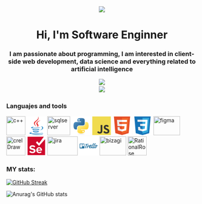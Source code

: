 <div align="center">
  <img src="https://encrypted-tbn0.gstatic.com/images?q=tbn:ANd9GcQWynF8UlOr4MJ99ccfWtfvogn1VIN-BHj3YOhRO6hcpdEwjpoyZVbgcTTSFmmAqMj860Q&usqp=CAU" />
  <h1 align="center">Hi, I'm Software Enginner </h1>
  <h3 align="center">I am passionate about programming, I am interested in client-side web development, data science and everything related to artificial   intelligence</h3>
</div>

<div align="center">
    <a href="https://wa.me/51995536118" target="_blank">
      <img src="https://img.shields.io/badge/WhatsApp-Contacteme!!-green"/>
    </a>
    <br>
    <a href="https://www.linkedin.com/in/anyelius64/" target="_blank">
        <img src="https://img.shields.io/badge/linkedin-https%3A%2F%2Fwww.linkedin.com%2Fin%2Fanyelius64%2F-blue" />
    </a>
</div>

<div align="left">
  <h3>Languajes and tools</h3>
    <img src="https://cdn.worldvectorlogo.com/logos/c-1.svg" title="c++" width="50" height="50">
    <img src="https://github.com/devicons/devicon/blob/master/icons/java/java-original.svg" title="java" width="50" height="50">
    <img src="https://logowik.com/content/uploads/images/microsoft-sql-server4529.jpg" title="sqlserver" width="60" height="50">
    <img src="https://github.com/devicons/devicon/blob/master/icons/python/python-original.svg" title="python"  width="50" height="50">
    <img src="https://github.com/devicons/devicon/blob/master/icons/javascript/javascript-original.svg" title="javascript"  width="50" height="50">
    <img src="https://github.com/devicons/devicon/blob/master/icons/html5/html5-original.svg" title="html" width="50" height="50">
    <img src="https://github.com/devicons/devicon/blob/master/icons/css3/css3-original.svg" title="css" width="50" height="50">  
    <img src="https://www.vectorlogo.zone/logos/figma/figma-ar21.png" title="figma" width="70" height="50">
    <img src="https://cdn.worldvectorlogo.com/logos/coreldraw-gs2019-2.svg" title="crelDraw" width="50" height="50">
    <img src="https://github.com/devicons/devicon/blob/master/icons/selenium/selenium-original.svg" title="selenium" width="50" height="50">
    <img src="https://www.vectorlogo.zone/logos/atlassian_jira/atlassian_jira-ar21.png" title="jira" width="80" height="50">
    <img src="https://github.com/devicons/devicon/blob/master/icons/trello/trello-plain-wordmark.svg" title="trello" width="50" height="50">
    <img src="https://seekvectorlogo.com/wp-content/uploads/2021/12/bizagi-vector-logo-2021.png" title="bizagi" width="70" height="50">
    <img src="https://discoversdkcdn.azureedge.net/runtimecontent/companyfiles/5803/2278/thumbnail.png?v131140816767671932" title="RationalRose" width="50" height="50">
</div>

### MY stats:

[![GitHub Streak](http://github-readme-streak-stats.herokuapp.com?user=anyelius&theme=bear&hide_border=true)](https://git.io/streak-stats)

![Anurag's GitHub stats](https://github-readme-stats.vercel.app/api?username=anyelius&show_icons=true&theme=radical)


